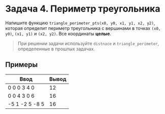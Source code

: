 # Задача 4. Периметр треугольника
Напишите функцию `triangle_perimeter_pts(x0, y0, x1, y1, x2, y2)`,
которая определит периметр треугольника с вершинами в точках `(x0, y0)`, `(x1, y1)` и `(x2, y2)`. Все координаты __целые__.

> При решении задачи используйте `distnace` и `triangle_perimeter`, определенные в прошлых задачах.

## Примеры

Ввод           | Вывод
-------------- | -------
0 0 0 3 4 0    | 12
0 0 4 3 0 6    | 16
-5 1 -2 5 -8 5 | 16